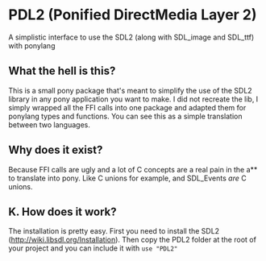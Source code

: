 # PDL2 (Ponified DirectMedia Layer 2)
A simplistic interface to use the SDL2 (along with SDL_image and SDL_ttf) with ponylang


## What the hell is this?
This is a small pony package that's meant to simplify the use of the SDL2 library in any pony application you want to make. I did not recreate the lib, I simply wrapped all the FFI calls into one package and adapted them for ponylang types and functions. You can see this as a simple translation between two languages.

## Why does it exist?
Because FFI calls are ugly and a lot of C concepts are a real pain in the a** to translate into pony. Like C unions for example, and SDL_Events _are_ C unions.

## K. How does it work?
The installation is pretty easy. First you need to install the SDL2 (http://wiki.libsdl.org/Installation). Then copy the PDL2 folder at the root of your project and you can include it with `use "PDL2"`
